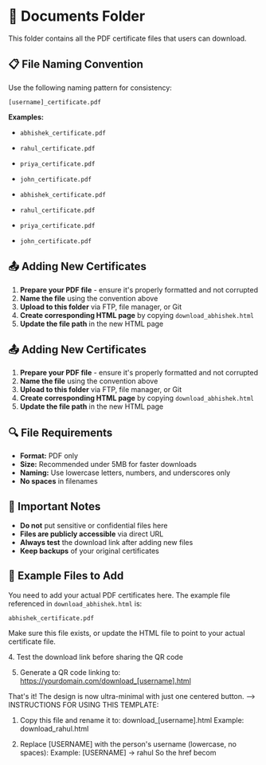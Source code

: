 # 📁 Documents Folder

This folder contains all the PDF certificate files that users can download.

## 📋 File Naming Convention

Use the following naming pattern for consistency:
```
[username]_certificate.pdf
```

**Examples:**

- `abhishek_certificate.pdf`
- `rahul_certificate.pdf`
- `priya_certificate.pdf`
- `john_certificate.pdf`

- `abhishek_certificate.pdf`
- `rahul_certificate.pdf`
- `priya_certificate.pdf`
- `john_certificate.pdf`

## 📤 Adding New Certificates

1. **Prepare your PDF file** - ensure it's properly formatted and not corrupted
2. **Name the file** using the convention above
3. **Upload to this folder** via FTP, file manager, or Git
4. **Create corresponding HTML page** by copying `download_abhishek.html`
5. **Update the file path** in the new HTML page
## 📤 Adding New Certificates

1. **Prepare your PDF file** - ensure it's properly formatted and not corrupted
2. **Name the file** using the convention above
3. **Upload to this folder** via FTP, file manager, or Git
4. **Create corresponding HTML page** by copying `download_abhishek.html`
5. **Update the file path** in the new HTML page

## 🔍 File Requirements

- **Format:** PDF only
- **Size:** Recommended under 5MB for faster downloads
- **Naming:** Use lowercase letters, numbers, and underscores only
- **No spaces** in filenames

## 🚫 Important Notes

- **Do not** put sensitive or confidential files here
- **Files are publicly accessible** via direct URL
- **Always test** the download link after adding new files
- **Keep backups** of your original certificates

## 📝 Example Files to Add

You need to add your actual PDF certificates here. The example file referenced in `download_abhishek.html` is:
```
abhishek_certificate.pdf
```

Make sure this file exists, or update the HTML file to point to your actual certificate file. 
<!-- 
INSTRUCTIONS FOR USING THIS TEMPLATE:

1. Copy this file and rename it to: download_[username].html
   Example: download_rahul.html

2. Replace [USERNAME] with the person's username (lowercase, no spaces):
   Example: [USERNAME] → rahul
   So the href becomes: documents/rahul_certificate.pdf
   3. Make sure the corresponding PDF file exists in the documents/ folder:
   Example: documents/rahul_certificate.pdf

4. Test the download link before sharing the QR code

5. Generate a QR code linking to: https://yourdomain.com/download_[username].html

That's it! The design is now ultra-minimal with just one centered button.
--> 4. Test the download link before sharing the QR code

5. Generate a QR code linking to: https://yourdomain.com/download_[username].html

That's it! The design is now ultra-minimal with just one centered button.
--> INSTRUCTIONS FOR USING THIS TEMPLATE:

1. Copy this file and rename it to: download_[username].html
   Example: download_rahul.html

2. Replace [USERNAME] with the person's username (lowercase, no spaces):
   Example: [USERNAME] → rahul
   So the href becom


